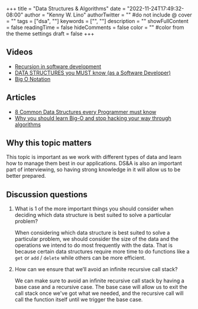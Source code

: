 +++
title = "Data Structures & Algorithms"
date = "2022-11-24T17:49:32-08:00"
author = "Kenny W. Lino"
authorTwitter = "" #do not include @
cover = ""
tags = ["dsa", ""]
keywords = ["", ""]
description = ""
showFullContent = false
readingTime = false
hideComments = false
color = "" #color from the theme settings
draft = false
+++

## Videos

- [Recursion in software development](https://www.youtube.com/watch?v=vPEJSJMg4jY)
- [DATA STRUCTURES you MUST know (as a Software Developer)](https://www.youtube.com/watch?v=sVxBVvlnJsM)
- [Big O Notation](https://www.youtube.com/watch?v=v4cd1O4zkGw)

## Articles

- [8 Common Data Structures every Programmer must know](https://towardsdatascience.com/8-common-data-structures-every-programmer-must-know-171acf6a1a42)
- [Why you should learn Big-O and stop hacking your way through algorithms](https://triplebyte.com/blog/why-you-should-learn-big-o-and-stop-hacking-your-way-through-algorithms)

## Why this topic matters

This topic is important as we work with different types of data and learn how to manage them best in our applications. DS&A is also an important part of interviewing, so having strong knowledge in it will allow us to be better prepared.

## Discussion questions

1. What is 1 of the more important things you should consider when deciding which data structure is best suited to solve a particular problem?

    When considering which data structure is best suited to solve a particular problem, we should consider the size of the data and the operations we intend to do most frequently with the data. That is because certain data structures require more time to do functions like a `get` or `add` / `delete` while others can be more efficient. 

2. How can we ensure that we’ll avoid an infinite recursive call stack?

    We can make sure to avoid an infinite recursive call stack by having a base case and a recursive case. The base case will allow us to exit the call stack once we've got what we needed, and the recursive call will call the function itself until we trigger the base case.
